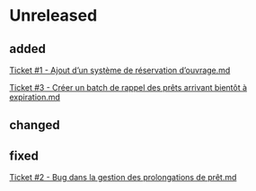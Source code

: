 # Unreleased
## added
[Ticket #1 - Ajout d’un système de réservation d’ouvrage.md](https://github.com/VianneyDiris/biblio-update/blob/Ticket-1_Systeme_de_reservation_de_livres_pour_les_usagers/doc/Ticket%20%231%20-%20Ajout%20d%E2%80%99un%20syst%C3%A8me%20de%20r%C3%A9servation%20d%E2%80%99ouvrage.md)

[Ticket #3 - Créer un batch de rappel des prêts arrivant bientôt à expiration.md](https://github.com/VianneyDiris/biblio-update/blob/master/doc/Ticket%20%233%20-%20Cr%C3%A9er%20un%20batch%20de%20rappel%20des%20pr%C3%AAts%20arrivant%20bient%C3%B4t%20%C3%A0%20expiration.md)
## changed

## fixed
[Ticket #2 - Bug dans la gestion des prolongations de prêt.md](https://github.com/VianneyDiris/biblio-update/blob/master/doc/Ticket%20%232%20-%20Bug%20dans%20la%20gestion%20des%20prolongations%20de%20pr%C3%AAt.md)

